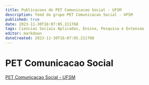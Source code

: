 ```yaml
---
title: Publicacoes de PET Comunicacao Social - UFSM
description: feed do grupo PET Comunicacao Social - UFSM
published: true
date: 2023-11-30T16:07:05.211768
tags: Ciencias Sociais Aplicadas, Ensino, Pesquisa e Extensao
editor: markdown
dateCreated: 2023-11-30T16:07:05.211768
---
```


# PET Comunicacao Social
[PET Comunicacao Social - UFSM](/grupo/265PETComunicacaoSocialUFSM.md)